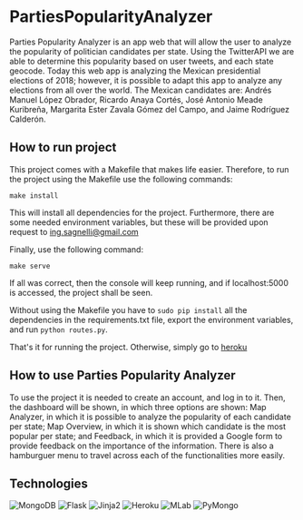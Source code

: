 # PartiesPopularityAnalyzer

Parties Popularity Analyzer is an app web that will allow the user to analyze the popularity of politician candidates per state. Using the TwitterAPI we are able to determine this popularity based on user tweets, and each state geocode. Today this web app is analyzing the Mexican presidential elections of 2018; however, it is possible to adapt this app to analyze any elections from all over the world. The Mexican candidates are: Andrés Manuel López Obrador, Ricardo Anaya Cortés, José Antonio Meade Kuribreña, Margarita Ester Zavala Gómez del Campo, and Jaime Rodríguez Calderón.

## How to run project

This project comes with a Makefile that makes life easier. Therefore, to run the project using the Makefile use the following commands:

``make install``

This will install all dependencies for the project. Furthermore, there are some needed environment variables, but these will be provided upon request to ing.sagnelli@gmail.com

Finally, use the following command:

``make serve``

If all was correct, then the console will keep running, and if localhost:5000 is accessed, the project shall be seen.

Without using the Makefile you have to ``sudo pip install`` all the dependencies in the requirements.txt file, export the environment variables, and run ``python routes.py``.

That's it for running the project. Otherwise, simply go to [heroku](https://parties-popularity-analyzer.herokuapp.com/)

## How to use Parties Popularity Analyzer

To use the project it is needed to create an account, and log in to it. Then, the dashboard will be shown, in which three options are shown: Map Analyzer, in which it is possible to analyze the popularity of each candidate per state; Map Overview, in which it is shown which candidate is the most popular per state; and Feedback, in which it is provided a Google form to provide feedback on the importance of the information. There is also a hamburguer menu to travel across each of the functionalities more easily.

## Technologies

![MongoDB](http://solucionesit.ldtsynergy.com/-/Srvs015/MongoDB/file/view/mongodb.png/547250106/315x368/mongodb.png)
![Flask](https://cdn-images-1.medium.com/max/1600/1*Ou6FFJJD3zhcIUU8wBZqIw.png)
![Jinja2](https://quintagroup.com/cms/python/images/jinja2.png/image_preview)
![Heroku](http://kennmyers.github.io/assets/heroku_guide/heroku_logo.png)
![MLab](https://mlab.com/company/brand/img/downloads/mLab-logo-onlight.png)
![PyMongo](https://jarroba.com/wp-content/uploads/2015/03/MongoPython.png)
